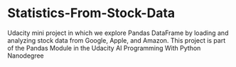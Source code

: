 # Statistics-From-Stock-Data
Udacity mini project in which we explore Pandas DataFrame by loading and analyzing stock data from Google, Apple, and Amazon. This project is part of the Pandas Module in the Udacity AI Programming With Python Nanodegree
